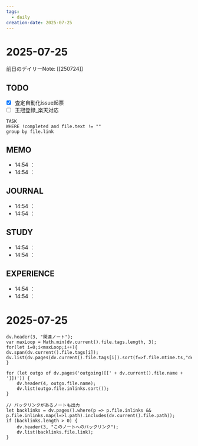 ```yaml
---
tags:
  - daily
creation-date: 2025-07-25
---
```


# 2025-07-25



前日のデイリーNote: [[250724]]
## TODO
- [x] 査定自動化issue起票
- [ ] 王冠登録_楽天対応

```dataview
TASK  
WHERE !completed and file.text != ""
group by file.link

```

## MEMO
- 14:54 ：
- 14:54 ：

## JOURNAL
- 14:54 ：
- 14:54 ：

## STUDY
- 14:54 ：
- 14:54 ：

## EXPERIENCE
- 14:54 ：
- 14:54 ：
# 2025-07-25



```dataviewjs
dv.header(3, "関連ノート");
var maxLoop = Math.min(dv.current().file.tags.length, 3);
for(let i=0;i<maxLoop;i++){
dv.span(dv.current().file.tags[i]);
dv.list(dv.pages(dv.current().file.tags[i]).sort(f=>f.file.mtime.ts,"desc").limit(15).file.link);
}

for (let outgo of dv.pages('outgoing([[' + dv.current().file.name + ']])')) {
    dv.header(4, outgo.file.name);
    dv.list(outgo.file.inlinks.sort());
}

// バックリンクがあるノートも出力
let backlinks = dv.pages().where(p => p.file.inlinks && p.file.inlinks.map(l=>l.path).includes(dv.current().file.path));
if (backlinks.length > 0) {
    dv.header(3, "このノートへのバックリンク");
    dv.list(backlinks.file.link);
}
```